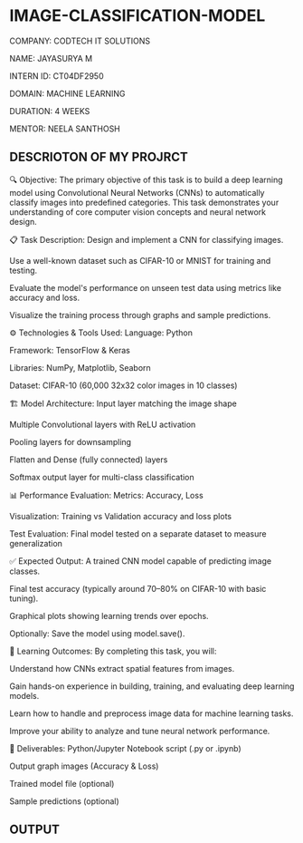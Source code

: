 # IMAGE-CLASSIFICATION-MODEL

COMPANY: CODTECH IT SOLUTIONS

NAME: JAYASURYA M

INTERN ID: CT04DF2950

DOMAIN: MACHINE LEARNING

DURATION: 4 WEEKS

MENTOR: NEELA SANTHOSH

## DESCRIOTON OF MY PROJRCT

🔍 Objective:
The primary objective of this task is to build a deep learning model using Convolutional Neural Networks (CNNs) to automatically classify images into predefined categories. This task demonstrates your understanding of core computer vision concepts and neural network design.

📋 Task Description:
Design and implement a CNN for classifying images.

Use a well-known dataset such as CIFAR-10 or MNIST for training and testing.

Evaluate the model's performance on unseen test data using metrics like accuracy and loss.

Visualize the training process through graphs and sample predictions.

⚙️ Technologies & Tools Used:
Language: Python

Framework: TensorFlow & Keras

Libraries: NumPy, Matplotlib, Seaborn

Dataset: CIFAR-10 (60,000 32x32 color images in 10 classes)

🏗️ Model Architecture:
Input layer matching the image shape

Multiple Convolutional layers with ReLU activation

Pooling layers for downsampling

Flatten and Dense (fully connected) layers

Softmax output layer for multi-class classification

📊 Performance Evaluation:
Metrics: Accuracy, Loss

Visualization: Training vs Validation accuracy and loss plots

Test Evaluation: Final model tested on a separate dataset to measure generalization

✅ Expected Output:
A trained CNN model capable of predicting image classes.

Final test accuracy (typically around 70–80% on CIFAR-10 with basic tuning).

Graphical plots showing learning trends over epochs.

Optionally: Save the model using model.save().

🎯 Learning Outcomes:
By completing this task, you will:

Understand how CNNs extract spatial features from images.

Gain hands-on experience in building, training, and evaluating deep learning models.

Learn how to handle and preprocess image data for machine learning tasks.

Improve your ability to analyze and tune neural network performance.

📁 Deliverables:
Python/Jupyter Notebook script (.py or .ipynb)

Output graph images (Accuracy & Loss)

Trained model file (optional)

Sample predictions (optional)

## OUTPUT
